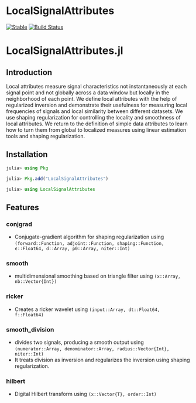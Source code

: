 # LocalSignalAttributes

[![Stable](https://img.shields.io/badge/docs-stable-blue.svg)](https://arohatgi29.github.io/LocalSignalAttributes.jl/stable/)
[![Build Status](https://github.com/arohatgi29/LocalSignalAttributes.jl/actions/workflows/CI.yml/badge.svg?branch=main)](https://github.com/arohatgi29/LocalSignalAttributes.jl/actions/workflows/CI.yml?query=branch%3Amain)


# LocalSignalAttributes.jl

## Introduction
Local attributes measure signal characteristics not instantaneously at each signal point and not globally across a data window but locally in the neighborhood of each point. We define local attributes with the help of regularized inversion and demonstrate their usefulness for measuring local frequencies of signals and local similarity between different datasets. We use shaping regularization for controlling the locality and smoothness of local attributes. We return to the definition of simple data attributes to learn how to turn them from global to localized measures using linear estimation tools and shaping regularization.


## Installation

```julia
julia> using Pkg

julia> Pkg.add("LocalSignalAttributes")

julia> using LocalSignalAttributes
```


## Features

### conjgrad

- Conjugate-gradient algorithm for shaping regularization using `(forward::Function, adjoint::Function, shaping::Function, ϵ::Float64, d::Array, p0::Array, niter::Int)`

### smooth

- multidimensional smoothing based on triangle filter using `(x::Array, nb::Vector{Int})`


### ricker

- Creates a ricker wavelet using `(input::Array, dt::Float64, f::Float64)`

### smooth_division

- divides two signals, producing a smooth output using `(numerator::Array, denominator::Array, radius::Vector{Int}, niter::Int)`
- It treats division as inversion and regularizes the inversion using shaping regularization. 

### hilbert

- Digital Hilbert transform using  `(x::Vector{T}, order::Int)`

